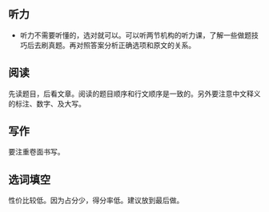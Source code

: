 ## 听力

+ 听力不需要听懂的，选对就可以。可以听两节机构的听力课，了解一些做题技巧后去刷真题。再对照答案分析正确选项和原文的关系。



## 阅读

先读题目，后看文章。阅读的题目顺序和行文顺序是一致的。另外要注意中文释义的标注、数字、及大写。



## 写作

要注重卷面书写。





## 选词填空

性价比较低。因为占分少，得分率低。建议放到最后做。

